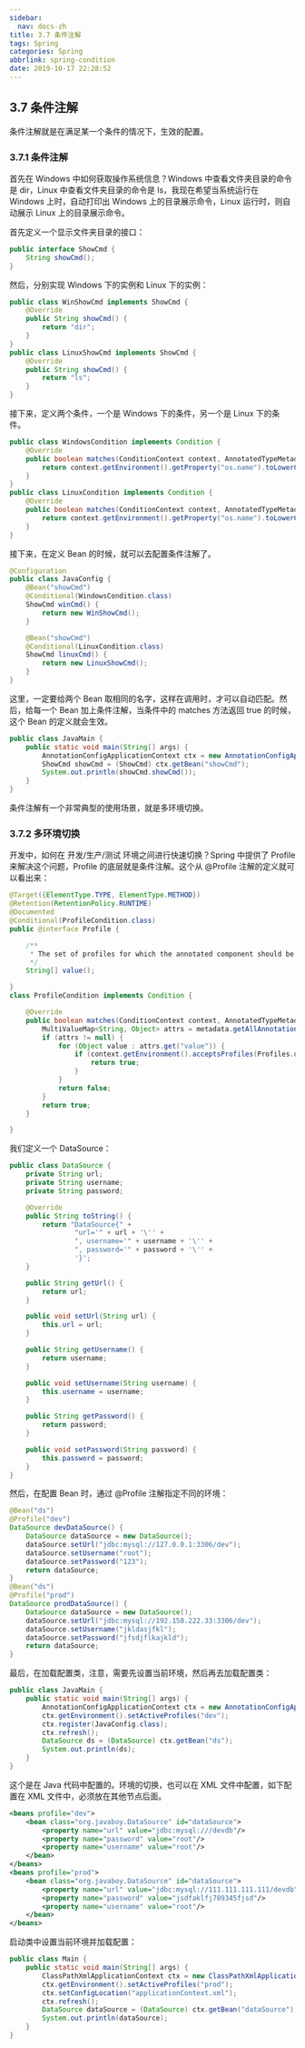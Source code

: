 ```yaml
---
sidebar:
  nav: docs-zh
title: 3.7 条件注解
tags: Spring
categories: Spring
abbrlink: spring-condition
date: 2019-10-17 22:28:52
---
```


## 3.7 条件注解

条件注解就是在满足某一个条件的情况下，生效的配置。

<!--more-->

### 3.7.1 条件注解

首先在 Windows 中如何获取操作系统信息？Windows 中查看文件夹目录的命令是 dir，Linux 中查看文件夹目录的命令是 ls，我现在希望当系统运行在 Windows 上时，自动打印出 Windows 上的目录展示命令，Linux 运行时，则自动展示 Linux 上的目录展示命令。

首先定义一个显示文件夹目录的接口：

```java
public interface ShowCmd {
    String showCmd();
}
```

然后，分别实现  Windows 下的实例和 Linux 下的实例：

```java
public class WinShowCmd implements ShowCmd {
    @Override
    public String showCmd() {
        return "dir";
    }
}
public class LinuxShowCmd implements ShowCmd {
    @Override
    public String showCmd() {
        return "ls";
    }
}
```

接下来，定义两个条件，一个是 Windows 下的条件，另一个是 Linux 下的条件。

```java
public class WindowsCondition implements Condition {
    @Override
    public boolean matches(ConditionContext context, AnnotatedTypeMetadata metadata) {
        return context.getEnvironment().getProperty("os.name").toLowerCase().contains("windows");
    }
}
public class LinuxCondition implements Condition {
    @Override
    public boolean matches(ConditionContext context, AnnotatedTypeMetadata metadata) {
        return context.getEnvironment().getProperty("os.name").toLowerCase().contains("linux");
    }
}
```

接下来，在定义 Bean 的时候，就可以去配置条件注解了。

```java
@Configuration
public class JavaConfig {
    @Bean("showCmd")
    @Conditional(WindowsCondition.class)
    ShowCmd winCmd() {
        return new WinShowCmd();
    }

    @Bean("showCmd")
    @Conditional(LinuxCondition.class)
    ShowCmd linuxCmd() {
        return new LinuxShowCmd();
    }
}
```

这里，一定要给两个 Bean 取相同的名字，这样在调用时，才可以自动匹配。然后，给每一个 Bean 加上条件注解，当条件中的 matches 方法返回 true 的时候，这个 Bean 的定义就会生效。

```java
public class JavaMain {
    public static void main(String[] args) {
        AnnotationConfigApplicationContext ctx = new AnnotationConfigApplicationContext(JavaConfig.class);
        ShowCmd showCmd = (ShowCmd) ctx.getBean("showCmd");
        System.out.println(showCmd.showCmd());
    }
}
```

条件注解有一个非常典型的使用场景，就是多环境切换。

### 3.7.2 多环境切换

开发中，如何在 开发/生产/测试 环境之间进行快速切换？Spring 中提供了 Profile 来解决这个问题，Profile 的底层就是条件注解。这个从 @Profile 注解的定义就可以看出来：

```java
@Target({ElementType.TYPE, ElementType.METHOD})
@Retention(RetentionPolicy.RUNTIME)
@Documented
@Conditional(ProfileCondition.class)
public @interface Profile {

	/**
	 * The set of profiles for which the annotated component should be registered.
	 */
	String[] value();

}
class ProfileCondition implements Condition {

	@Override
	public boolean matches(ConditionContext context, AnnotatedTypeMetadata metadata) {
		MultiValueMap<String, Object> attrs = metadata.getAllAnnotationAttributes(Profile.class.getName());
		if (attrs != null) {
			for (Object value : attrs.get("value")) {
				if (context.getEnvironment().acceptsProfiles(Profiles.of((String[]) value))) {
					return true;
				}
			}
			return false;
		}
		return true;
	}

}
```


我们定义一个 DataSource：

```java
public class DataSource {
    private String url;
    private String username;
    private String password;

    @Override
    public String toString() {
        return "DataSource{" +
                "url='" + url + '\'' +
                ", username='" + username + '\'' +
                ", password='" + password + '\'' +
                '}';
    }

    public String getUrl() {
        return url;
    }

    public void setUrl(String url) {
        this.url = url;
    }

    public String getUsername() {
        return username;
    }

    public void setUsername(String username) {
        this.username = username;
    }

    public String getPassword() {
        return password;
    }

    public void setPassword(String password) {
        this.password = password;
    }
}
```

然后，在配置 Bean 时，通过 @Profile 注解指定不同的环境：

```java
@Bean("ds")
@Profile("dev")
DataSource devDataSource() {
    DataSource dataSource = new DataSource();
    dataSource.setUrl("jdbc:mysql://127.0.0.1:3306/dev");
    dataSource.setUsername("root");
    dataSource.setPassword("123");
    return dataSource;
}
@Bean("ds")
@Profile("prod")
DataSource prodDataSource() {
    DataSource dataSource = new DataSource();
    dataSource.setUrl("jdbc:mysql://192.158.222.33:3306/dev");
    dataSource.setUsername("jkldasjfkl");
    dataSource.setPassword("jfsdjflkajkld");
    return dataSource;
}
```

最后，在加载配置类，注意，需要先设置当前环境，然后再去加载配置类：

```java
public class JavaMain {
    public static void main(String[] args) {
        AnnotationConfigApplicationContext ctx = new AnnotationConfigApplicationContext();
        ctx.getEnvironment().setActiveProfiles("dev");
        ctx.register(JavaConfig.class);
        ctx.refresh();
        DataSource ds = (DataSource) ctx.getBean("ds");
        System.out.println(ds);
    }
}
```

这个是在 Java 代码中配置的。环境的切换，也可以在 XML 文件中配置，如下配置在 XML 文件中，必须放在其他节点后面。

```xml
<beans profile="dev">
    <bean class="org.javaboy.DataSource" id="dataSource">
        <property name="url" value="jdbc:mysql:///devdb"/>
        <property name="password" value="root"/>
        <property name="username" value="root"/>
    </bean>
</beans>
<beans profile="prod">
    <bean class="org.javaboy.DataSource" id="dataSource">
        <property name="url" value="jdbc:mysql://111.111.111.111/devdb"/>
        <property name="password" value="jsdfaklfj789345fjsd"/>
        <property name="username" value="root"/>
    </bean>
</beans>
```

启动类中设置当前环境并加载配置：

```java
public class Main {
    public static void main(String[] args) {
        ClassPathXmlApplicationContext ctx = new ClassPathXmlApplicationContext();
        ctx.getEnvironment().setActiveProfiles("prod");
        ctx.setConfigLocation("applicationContext.xml");
        ctx.refresh();
        DataSource dataSource = (DataSource) ctx.getBean("dataSource");
        System.out.println(dataSource);
    }
}
```